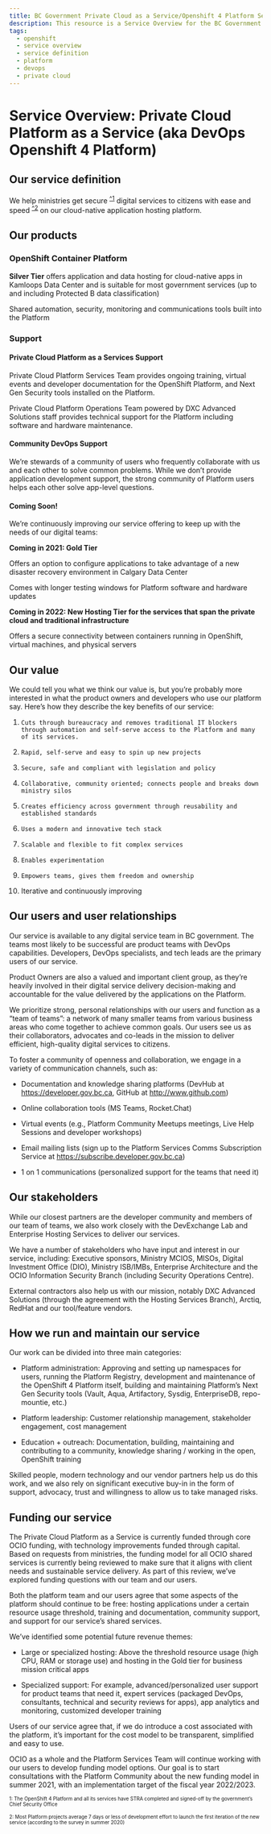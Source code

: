 ```yaml
---
title: BC Government Private Cloud as a Service/Openshift 4 Platform Service Overview
description: This resource is a Service Overview for the BC Government's Private Cloud as a Service also knows as DevOps Openshift 4 Platform  and concisely describes in a plain language the key elements of the service for current and prospective users of the service.
tags:
  - openshift
  - service overview
  - service definition
  - platform
  - devops
  - private cloud
---
```



# Service Overview: Private Cloud Platform as a Service (aka DevOps Openshift 4 Platform)

  
## Our service definition 

We help ministries get secure <sup>[^1](#myfootnote1)</sup> digital services to citizens with ease and speed <sup>[^2](#myfootnote2)</sup> on our cloud-native application hosting platform.   


## Our products 

### OpenShift Container Platform 

**Silver Tier** offers application and data hosting for cloud-native apps in Kamloops Data Center and is suitable for most government services (up to and including Protected B data classification) 

Shared automation, security, monitoring and communications tools built into the Platform 

### Support 

#### Private Cloud Platform as a Services Support 

Private Cloud Platform Services Team provides ongoing training, virtual events and developer documentation for the OpenShift Platform, and Next Gen Security tools installed on the Platform.  

Private Cloud Platform Operations Team powered by DXC Advanced Solutions staff provides technical support for the Platform including software and hardware maintenance. 

#### Community DevOps Support 

We’re stewards of a community of users who frequently collaborate with us and each other to solve common problems. While we don’t provide application development support, the strong community of Platform users helps each other solve app-level questions. 

#### Coming Soon! 

We’re continuously improving our service offering to keep up with the needs of our digital teams: 

**Coming in 2021: Gold Tier** 

Offers an option to configure applications to take advantage of a new disaster recovery environment in Calgary Data Center 

Comes with longer testing windows for Platform software and hardware updates 

**Coming in 2022: New Hosting Tier for the services that span the private cloud and traditional infrastructure** 

Offers a secure connectivity between containers running in OpenShift, virtual machines, and physical servers 

## Our value 

We could tell you what we think our value is, but you’re probably more interested in what the product owners and developers who use our platform say. Here’s how they describe the key benefits of our service: 

1.     Cuts through bureaucracy and removes traditional IT blockers through automation and self-serve access to the Platform and many of its services. 

2.     Rapid, self-serve and easy to spin up new projects 

3.     Secure, safe and compliant with legislation and policy 

4.     Collaborative, community oriented; connects people and breaks down ministry silos 

5.     Creates efficiency across government through reusability and established standards 

6.     Uses a modern and innovative tech stack 

7.     Scalable and flexible to fit complex services 

8.     Enables experimentation 

9.     Empowers teams, gives them freedom and ownership 

10.  Iterative and continuously improving 


## Our users and user relationships 

Our service is available to any digital service team in BC government. The teams most likely to be successful are product teams with DevOps capabilities. Developers, DevOps specialists, and tech leads are the primary users of our service. 

Product Owners are also a valued and important client group, as they’re heavily involved in their digital service delivery decision-making and accountable for the value delivered by the applications on the Platform. 

We prioritize strong, personal relationships with our users and function as a “team of teams”: a network of many smaller teams from various business areas who come together to achieve common goals. Our users see us as their collaborators, advocates and co-leads in the mission to deliver efficient, high-quality digital services to citizens. 

To foster a community of openness and collaboration, we engage in a variety of communication channels, such as: 

*  Documentation and knowledge sharing platforms (DevHub at https://developer.gov.bc.ca, GitHub at http://www.github.com) 

*  Online collaboration tools (MS Teams, Rocket.Chat) 

*  Virtual events (e.g., Platform Community Meetups meetings, Live Help Sessions and developer workshops) 

*  Email mailing lists (sign up to the Platform Services Comms Subscription Service at https://subscribe.developer.gov.bc.ca) 

*  1 on 1 communications (personalized support for the teams that need it) 

## Our stakeholders 

While our closest partners are the developer community and members of our team of teams, we also work closely with the DevExchange Lab and Enterprise Hosting Services to deliver our services. 

We have a number of stakeholders who have input and interest in our service, including: Executive sponsors, Ministry MCIOS, MISOs, Digital Investment Office (DIO), Ministry ISB/IMBs, Enterprise Architecture and the OCIO Information Security Branch (including Security Operations Centre). 

External contractors also help us with our mission, notably DXC Advanced Solutions (through the agreement with the Hosting Services Branch), Arctiq, RedHat and our tool/feature vendors. 

## How we run and maintain our service 

Our work can be divided into three main categories: 

*  Platform administration: Approving and setting up namespaces for users, running the Platform Registry, development and maintenance of the OpenShift 4 Platform itself, building and maintaining Platform’s Next Gen Security tools (Vault, Aqua, Artifactory, Sysdig, EnterpriseDB, repo-mountie, etc.) 

*  Platform leadership: Customer relationship management, stakeholder engagement, cost management 

*  Education + outreach: Documentation, building, maintaining and contributing to a community, knowledge sharing / working in the open, OpenShift training 

Skilled people, modern technology and our vendor partners help us do this work, and we also rely on significant executive buy-in in the form of support, advocacy, trust and willingness to allow us to take managed risks. 

## Funding our service 

The Private Cloud Platform as a Service is currently funded through core OCIO funding, with technology improvements funded through capital. Based on requests from ministries, the funding model for all OCIO shared services is currently being reviewed to make sure that it aligns with client needs and sustainable service delivery. As part of this review, we’ve explored funding questions with our team and our users. 

Both the platform team and our users agree that some aspects of the platform should continue to be free: hosting applications under a certain resource usage threshold, training and documentation, community support, and support for our service’s shared services. 

We’ve identified some potential future revenue themes: 

*  Large or specialized hosting: Above the threshold resource usage (high CPU, RAM or storage use) and hosting in the Gold tier for business mission critical apps 

*  Specialized support: For example, advanced/personalized user support for product teams that need it, expert services (packaged DevOps, consultants, technical and security reviews for apps), app analytics and monitoring, customized developer training 

Users of our service agree that, if we do introduce a cost associated with the platform, it’s important for the cost model to be transparent, simplified and easy to use. 

OCIO as a whole and the Platform Services Team will continue working with our users to develop funding model options. Our goal is to start consultations with the Platform Community about the new funding model in summer 2021, with an implementation target of the fiscal year 2022/2023. 

  

<sub><sup><a name="myfootnote1">1</a>: The OpenShift 4 Platform and all its services have STRA completed and signed-off by the government’s Chief Security Office </sup></sub>

<sub><sup><a name="myfootnote2">2</a>: Most Platform projects average 7 days or less of development effort to launch the first iteration of the new service (according to the survey in summer 2020) </sup></sub>

 
 

 
